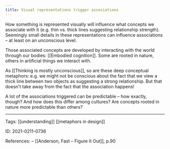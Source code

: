 ```yaml
---
title: Visual representations trigger associations
---
```


How something is represented visually will influence what concepts we associate with it (e.g. thin vs. thick lines suggesting relationship strength). Seemingly small details in these representations can influence associations – at least on an unconscious level.

Those associated concepts are developed by interacting with the world through our bodies: [[Embodied cognition]]. Some are rooted in nature, others in artificial things we interact with.

As [[Thinking is mostly unconscious]], so are these deep conceptual metaphors: e.g. we might not be conscious about the fact that we view a thick line between two objects as suggesting a strong relationship. But that doesn't take away from the fact that the association happens!

A lot of the associations triggered can be predictable – how exactly, though? And how does this differ among cultures? Are concepts rooted in nature more predictable than others?

---

Tags: [[understanding]] [[metaphors in design]]

ID: 2021-0211-0736

References:
– [[Anderson, Fast – Figure It Out]], p.90

